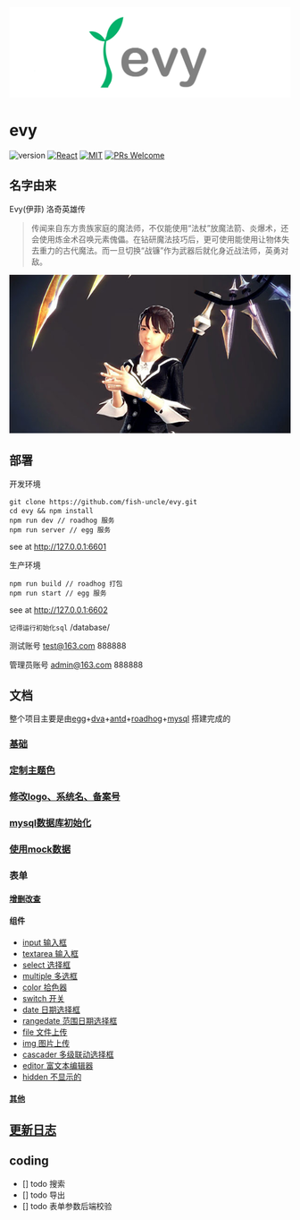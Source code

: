 ![Evy](src/imgs/logo-gray.png)
# evy

![version](https://img.shields.io/badge/version-v1.0.0-brightgreen.svg?style=flat-square) [![React](https://img.shields.io/badge/react-16.x.x-brightgreen.svg?style=flat-square)](https://github.com/facebook/react) [![MIT](https://img.shields.io/dub/l/vibe-d.svg?style=flat-square)](http://opensource.org/licenses/MIT) [![PRs Welcome](https://img.shields.io/badge/PRs-welcome-brightgreen.svg?style=flat-square)](https://reactjs.org/docs/how-to-contribute.html#your-first-pull-request)


## 名字由来
Evy(伊菲) 洛奇英雄传
> 传闻来自东方贵族家庭的魔法师，不仅能使用“法杖”放魔法箭、炎爆术，还会使用炼金术召唤元素傀儡。在钻研魔法技巧后，更可使用能使用让物体失去重力的古代魔法。而一旦切换“战镰”作为武器后就化身近战法师，英勇对敌。

![Evy](src/imgs/evy.jpg)

## 部署
开发环境
```
git clone https://github.com/fish-uncle/evy.git
cd evy && npm install
npm run dev // roadhog 服务
npm run server // egg 服务
```
see at http://127.0.0.1:6601

生产环境
```
npm run build // roadhog 打包
npm run start // egg 服务
```
see at http://127.0.0.1:6602

`记得运行初始化sql` /database/

测试账号 test@163.com 888888

管理员账号 admin@163.com 888888

## 文档
整个项目主要是由[egg](https://eggjs.org/zh-cn/)+[dva](https://dvajs.com/guide/)+[antd](https://ant.design/index-cn)+[roadhog](https://www.npmjs.com/package/roadhog)+[mysql](https://www.mysql.com/) 搭建完成的

### [基础](./doc/基础.md)

### [定制主题色](./doc/定制主题色.md)

### [修改logo、系统名、备案号](./doc/修改logo、系统名、备案号.md)

### [mysql数据库初始化](./doc/mysql数据库初始化.md)

### [使用mock数据](./doc/使用mock数据.md)

### 表单

#### [增删改查](./doc/表单/增删改查.md)

#### 组件
* [input 输入框](./doc/表单/组件/input.md)
* [textarea 输入框](./doc/表单/组件/textarea.md) 
* [select 选择框](./doc/表单/组件/select.md)
* [multiple 多选框](./doc/表单/组件/multiple.md)
* [color 拾色器](./doc/表单/组件/color.md)
* [switch 开关](./doc/表单/组件/switch.md)
* [date 日期选择框](./doc/表单/组件/date.md)
* [rangedate 范围日期选择框](./doc/表单/组件/rangedate.md)
* [file 文件上传](./doc/表单/组件/file.md)
* [img 图片上传](./doc/表单/组件/img.md)
* [cascader 多级联动选择框](./doc/表单/组件/cascader.md)
* [editor 富文本编辑器](./doc/表单/组件/editor.md)
* [hidden 不显示的](./doc/表单/组件/hidden.md)

#### [其他](./doc/表单/其他.md)

## [更新日志](./CHANGELOG.md)

## coding
* [] todo 搜索
* [] todo 导出
* [] todo 表单参数后端校验